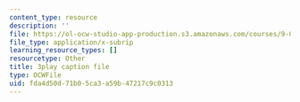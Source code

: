 ```yaml
---
content_type: resource
description: ''
file: https://ol-ocw-studio-app-production.s3.amazonaws.com/courses/9-00sc-introduction-to-psychology-fall-2011/fda4d50d71b05ca3a59b47217c9c0313_vf1U3Nt3HQk.vtt
file_type: application/x-subrip
learning_resource_types: []
resourcetype: Other
title: 3play caption file
type: OCWFile
uid: fda4d50d-71b0-5ca3-a59b-47217c9c0313
---
```

